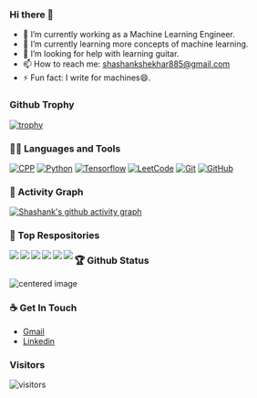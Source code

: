 ### Hi there 👋

- 🔭 I’m currently working as a Machine Learning Engineer.
- 🌱 I’m currently learning more concepts of machine learning.
- 🤔 I’m looking for help with learning guitar.
- 📫 How to reach me: shashankshekhar885@gmail.com
- ⚡ Fun fact: I  write for machines😄.

### Github Trophy
[![trophy](https://github-profile-trophy.vercel.app/?username=shank885&theme=onedark)](https://github.com/ryo-ma/github-profile-trophy)

### 👨‍💻 Languages and Tools
[![CPP](https://img.shields.io/badge/C++-Solutions-blue.svg?style=flat&logo=c%2B%2Blink=https://github.com/shank885)](https://github.com/shank885) 
[![Python](https://img.shields.io/badge/-Python-black?style=flat&logo=python&link=https://github.com/shank885)](https://github.com/shank885)
[![Tensorflow](https://img.shields.io/badge/-Tensorflow-gray?style=flat&logo=tensorflow&link=https://github.com/shank885)](https://github.com/shank885) 
[![LeetCode](https://img.shields.io/badge/-LeetCode-02569B?style=flat&logo=leetCode&link=https://github.com/shank885)](https://github.com/shank885) 
[![Git](https://img.shields.io/badge/-Git-black?style=flat&logo=git&link=https://github.com/shank885)](https://github.com/shank885)
[![GitHub](https://img.shields.io/badge/-GitHub-181717?style=flat&logo=github&link=https://github.com/shank885)](https://github.com/shank885)

### 👀 Activity Graph
[![Shashank's github activity graph](https://activity-graph.herokuapp.com/graph?username=shank885&theme=react-dark)](https://github.com/shank885)

### 👀 Top Respositories
<a href="https://github.com/SHANK885/Tensorflow-in-Practice-Specialization">
  <img align="left" src="https://github-readme-stats.vercel.app/api/pin/?username=SHANK885&repo=Tensorflow-in-Practice-Specialization&theme=radical" />
</a>
<a href="https://github.com/SHANK885/Deep-Learning-Specialization-Coursera">
  <img align="left" src="https://github-readme-stats.vercel.app/api/pin/?username=SHANK885&repo=Deep-Learning-Specialization-Coursera&theme=radical" />
</a>

<a href="https://github.com/SHANK885/Machine-Learning-Andrew-Ng">
  <img align="left" src="https://github-readme-stats.vercel.app/api/pin/?username=SHANK885&repo=Machine-Learning-Andrew-Ng&theme=radical" />
</a>
<a href="https://github.com/SHANK885/Stanford_Machine_Learning_Python">
  <img align="left" src="https://github-readme-stats.vercel.app/api/pin/?username=SHANK885&repo=Stanford_Machine_Learning_Python&theme=radical" />
</a>

<a href="https://github.com/SHANK885/RGB-to-Grayscale">
  <img align="left" src="https://github-readme-stats.vercel.app/api/pin/?username=SHANK885&repo=RGB-to-Grayscale&theme=radical" />
</a>
<a href="https://github.com/SHANK885/PKNN-MIFS">
  <img align="left" src="https://github-readme-stats.vercel.app/api/pin/?username=SHANK885&repo=PKNN-MIFS&theme=radical" />
</a>


### 🏆 Github Status
<p class="aligncenter">
    <img src="https://github-readme-stats.vercel.app/api?username=SHANK885&show_icons=true&theme=radical&count_private=true" alt="centered image" />
</p>

<!-- [![Top Langs](https://github-readme-stats.vercel.app/api/top-langs/?username=SHANK885&theme=radical)](https://github.com/anuraghazra/github-readme-stats) -->

### ☕ Get In Touch
- [Gmail](shashankshekhar885@gmail.com)
- [Linkedin](https://www.linkedin.com/in/shank885)

### Visitors
![visitors](https://visitor-badge.glitch.me/badge?page_id=shank885.visitor-badge)





